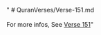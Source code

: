 " # QuranVerses/Verse-151.md <br><br>For more infos, See [Verse 151](https://www.quranbookk.com/quran/search?q=151)"
